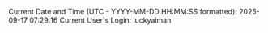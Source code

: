 Current Date and Time (UTC - YYYY-MM-DD HH:MM:SS formatted): 2025-09-17 07:29:16
Current User's Login: luckyaiman
